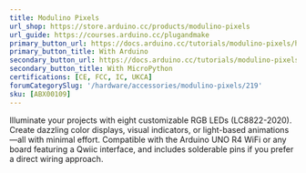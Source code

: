 ```yaml
---
title: Modulino Pixels
url_shop: https://store.arduino.cc/products/modulino-pixels
url_guide: https://courses.arduino.cc/plugandmake
primary_button_url: https://docs.arduino.cc/tutorials/modulino-pixels/how-pixels-ardu/
primary_button_title: With Arduino
secondary_button_url: https://docs.arduino.cc/tutorials/modulino-pixels/how-pixels-mp/
secondary_button_title: With MicroPython
certifications: [CE, FCC, IC, UKCA]
forumCategorySlug: '/hardware/accessories/modulino-pixels/219'
sku: [ABX00109]
---
```


Illuminate your projects with eight customizable RGB LEDs (LC8822-2020). Create dazzling color displays, visual indicators, or light-based animations—all with minimal effort. Compatible with the Arduino UNO R4 WiFi or any board featuring a Qwiic interface, and includes solderable pins if you prefer a direct wiring approach.

